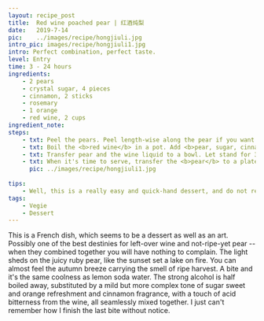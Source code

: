 ```yaml
---
layout: recipe_post
title:  Red wine poached pear | 红酒炖梨
date:   2019-7-14
pic:    ../images/recipe/hongjiuli.jpg
intro_pic: images/recipe/hongjiuli1.jpg
intro: Perfect combination, perfect taste.
level: Entry
time: 3 - 24 hours
ingredients:
    - 2 pears
    - crystal sugar, 4 pieces
    - cinnamon, 2 sticks
    - rosemary
    - 1 orange
    - red wine, 2 cups
ingredient_note:  
steps:
    - txt: Peel the pears. Peel length-wise along the pear if you want prettier surface lines
    - txt: Boil the <b>red wine</b> in a pot. Add <b>pear, sugar, cinnamon and rosemary</b>. Simmer for another 15 min on medium-low heat.
    - txt: Transfer pear and the wine liquid to a bowl. Let stand for 3 - 24 hours in fridge. Turn over the pear once in a while.
    - txt: When it's time to serve, transfer the <b>pear</b> to a plate. Boil the <b>wine</b> in a pot till thickens. Pour the liquid onto the pear. Ready to serve!
      pic: ../images/recipe/hongjiuli1.jpg
    
tips: 
    - Well, this is a really easy and quick-hand dessert, and do not require lot of actual cooking time. We used the cheapest supermarket red wine, which would be too acid to the taste but just right for poached pears. The only improvement should be that we should separate the rosemary when cooking, since it is so hard to remove and influenced the outlook lol.
tags:
    - Vegie
    - Dessert      
---
```

This is a French dish, which seems to be a dessert as well as an art. Possibly one of the best destinies for left-over wine and not-ripe-yet pear -- when they combined together you will have nothing to complain. The light sheds on the juicy ruby pear, like the sunset set a lake on fire. You can almost feel the autumn breeze carrying the smell of ripe harvest. A bite and it's the same coolness as lemon soda water. The strong alcohol is half boiled away, substituted by a mild but more complex tone of sugar sweet and orange refreshment and cinnamon fragrance, with a touch of acid bitterness from the wine, all seamlessly mixed together. I just can't remember how I finish the last bite without notice.